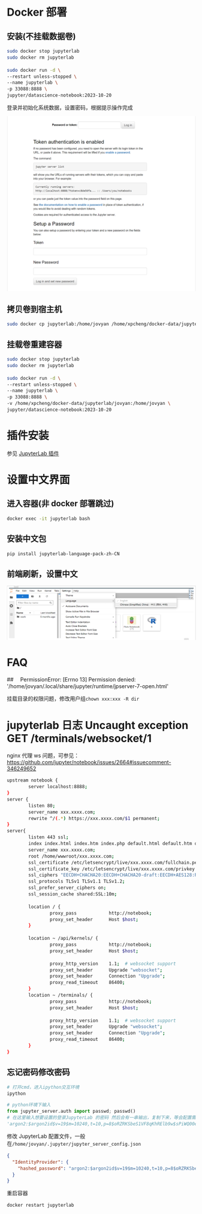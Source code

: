 # Docker 部署

## 安装(不挂载数据卷)

```bash
sudo docker stop jupyterlab
sudo docker rm jupyterlab

sudo docker run -d \
--restart unless-stopped \
--name jupyterlab \
-p 33088:8888 \
jupyter/datascience-notebook:2023-10-20
```

登录并初始化系统数据，设置密码，根据提示操作完成

![alt text](../_attch_file/jupyterlab-init.png)

## 拷贝卷到宿主机

```bash
sudo docker cp jupyterlab:/home/jovyan /home/xpcheng/docker-data/jupyterlab/
```

## 挂载卷重建容器

```bash
sudo docker stop jupyterlab
sudo docker rm jupyterlab

sudo docker run -d \
--restart unless-stopped \
--name jupyterlab \
-p 33088:8888 \
-v /home/xpcheng/docker-data/jupyterlab/jovyan:/home/jovyan \
jupyter/datascience-notebook:2023-10-20
```

# 插件安装

参见 [JupyterLab 插件](main/JupyterLab-plugin.md)

# 设置中文界面

## 进入容器(非 docker 部署跳过)

```bash
docker exec -it jupyterlab bash
```

## 安装中文包

```bash
pip install jupyterlab-language-pack-zh-CN
```

## 前端刷新，设置中文

![alt text](../_attch_file/jupyterlab-set-cn.png)

# FAQ

##　 PermissionError: \[Errno 13] Permission denied: '/home/jovyan/.local/share/jupyter/runtime/jpserver-7-open.html'

挂载目录的权限问题，修改用户组`chown xxx:xxx -R dir`

# jupyterlab 日志 Uncaught exception GET /terminals/websocket/1

nginx 代理 ws 问题，可参见：https://github.com/jupyter/notebook/issues/2664#issuecomment-346249652

```bash
upstream notebook {
        server localhost:8888;
}
server {
        listen 80;
        server_name xxx.xxxx.com;
        rewrite ^/(.*) https://xxx.xxxx.com/$1 permanent;
}
server{
        listen 443 ssl;
        index index.html index.htm index.php default.html default.htm default.php;
        server_name xxx.xxxx.com;
        root /home/wwwroot/xxx.xxxx.com;
        ssl_certificate /etc/letsencrypt/live/xxx.xxxx.com/fullchain.pem;
        ssl_certificate_key /etc/letsencrypt/live/xxx.xxxx.com/privkey.pem;
        ssl_ciphers "EECDH+CHACHA20:EECDH+CHACHA20-draft:EECDH+AES128:RSA+AES128:EECDH+AES256:RSA+AES256:EECDH+3DES:RSA+3DES:!MD5";
        ssl_protocols TLSv1 TLSv1.1 TLSv1.2;
        ssl_prefer_server_ciphers on;
        ssl_session_cache shared:SSL:10m;

        location / {
                proxy_pass            http://notebook;
                proxy_set_header      Host $host;
        }

        location ~ /api/kernels/ {
                proxy_pass            http://notebook;
                proxy_set_header      Host $host;

                proxy_http_version    1.1;  # websocket support
                proxy_set_header      Upgrade "websocket";
                proxy_set_header      Connection "Upgrade";
                proxy_read_timeout    86400;
        }
        location ~ /terminals/ {
                proxy_pass            http://notebook;
                proxy_set_header      Host $host;

                proxy_http_version    1.1;  # websocket support
                proxy_set_header      Upgrade "websocket";
                proxy_set_header      Connection "Upgrade";
                proxy_read_timeout    86400;
        }
}
```

## 忘记密码修改密码

```bash
# 打开cmd，进入ipython交互环境
ipython
```

```python
# python环境下输入
from jupyter_server.auth import passwd; passwd()
# 在这里输入想要设置的登录JupyterLab 的密码 然后会有一串输出，复制下来，等会配置需要使用
'argon2:$argon2id$v=19$m=10240,t=10,p=8$oRZRKSbeS1VF8qKhRElb9w$sPiWQ00efLX4aU1ZhovbzPfaDK+3wp2/WtmypYNq58g'
```

修改 JupyterLab 配置文件，一般在`/home/jovyan/.jupyter/jupyter_server_config.json`

```json
{
  "IdentityProvider": {
    "hashed_password": "argon2:$argon2id$v=19$m=10240,t=10,p=8$oRZRKSbeS1VF8qKhRElb9w$sPiWQ00efLX4aU1ZhovbzPfaDK+3wp2/WtmypYNq58g"
  }
}
```

重启容器

```bash
docker restart jupyterlab
```
